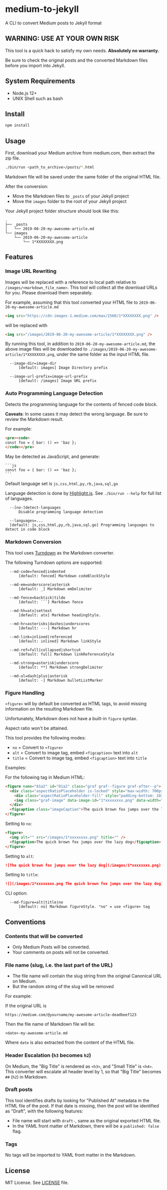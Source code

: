 # medium-to-jekyll

A CLI to convert Medium posts to Jekyll format

## WARNING: USE AT YOUR OWN RISK

This tool is a quick hack to satisfy my own needs. **Absolutely no warranty.**

Be sure to check the original posts and the converted Markdown files before you import into Jekyll.

## System Requirements

- Node.js 12+
- UNIX Shell such as bash

## Install

```sh
npm install
```

## Usage

First, download your Medium archive from medium.com, then extract the zip file.

```sh
./bin/run <path_to_archive>/posts/*.html
```

Markdown file will be saved under the same folder of the original HTML file.

After the conversion:

- Move the Markdown files to `_posts` of your Jekyll project
- Move the `images` folder to the root of your Jekyll project

Your Jekyll project folder structure should look like this:

```
.
├── _posts
│   └── 2019-06-20-my-awesome-article.md
└── images
    └── 2019-06-20-my-awesome-article
        └── 1*XXXXXXXX.png
```

## Features

### Image URL Rewriting

Images will be replaced with a reference to local path relative to
`/images/<markdown_file_name>`. This tool will collect all the download URLs
for you. Please download them separately.

For example, assuming that this tool converted your HTML file to
`2019-06-20-my-awesome-article.md`

```html
<img src="https://cdn-images-1.medium.com/max/2560/1*XXXXXXXX.png" />
```

will be replaced with

```html
<img src="/images/2019-06-20-my-awesome-article/1*XXXXXXXX.png" />
```

By running this tool, in addition to `2019-06-20-my-awesome-article.md`, the
above image files will be downloaded to
`./images/2019-06-20-my-awesome-article/1*XXXXXXXX.png`, under the same folder
as the input HTML file.

```
  --image-dir=image-dir
      [default: images] Image Directory prefix

  --image-url-prefix=image-url-prefix
      [default: /images] Image URL prefix
```

### Auto Programming Language Detection

Detects the programming language for the contents of fenced code block.

**Caveats**: In some cases it may detect the wrong language. Be sure to review
the Markdown result.

For example:

```html
<pre><code>
const foo = { bar: () => 'baz };
</code></pre>
```

May be detected as JavaScript, and generate:

    ```js
    const foo = { bar: () => 'baz };
    ```

Default language set is `js,css,html,py,rb,java,sql,go`

Language detection is done by
[Highlight.js](https://github.com/highlightjs/highlight.js).
See `./bin/run --help` for full list of languages.


```
  --[no-]detect-languages
      Disable programming language detection

  --languages=...
  [default: js,css,html,py,rb,java,sql,go] Programming languages to detect in code block
```

### Markdown Conversion

This tool uses [Turndown](https://github.com/domchristie/turndown) as the
Markdown converter.

The following Turndown options are supported:

```
  --md-code=fenced|indented
      [default: fenced] Markdown codeBlockStyle

  --md-em=underscore|asterisk
      [default: _] Markdown emDelimiter

  --md-fence=backtick|tilde
      [default: ```] Markdown fence

  --md-hh=atx|settext
      [default: atx] Markdown headingStyle.

  --md-hr=asterisks|dashes|underscores
      [default: ---] Markdown hr

  --md-link=inlined|referenced
      [default: inlined] Markdown linkStyle

  --md-ref=full|collapsed|shortcut
      [default: full] Markdown linkReferenceStyle

  --md-strong=asterisk|underscore
      [default: **] Markdown strongDelimiter

  --md-ul=dash|plus|asterisk
      [default: -] Markdown bulletListMarker
```

### Figure Handling

`<figure>` will by default be converted as HTML tags, to avoid missing
information on the resulting Markdown file.

Unfortunately, Markdown does not have a built-in `figure` syntax.

Aspect ratio won't be attained.

This tool provides the following modes:

- `no` = Convert to `<figure>`
- `alt` = Convert to image tag, embed `<figcaption>` text into `alt`
- `title` = Convert to image tag, embed `<figcaption>` text into `title`

Examples:

For the following tag in Medium HTML:

```html
<figure name="81a2" id="81a2" class="graf graf--figure graf-after--p">
  <div class="aspectRatioPlaceholder is-locked" style="max-width: 700px; max-height: 721px;">
    <div class="aspectRatioPlaceholder-fill" style="padding-bottom: 103%;"></div>
    <img class="graf-image" data-image-id="1*xxxxxxxx.png" data-width="1582" data-height="1630" data-is-featured="true" src="https://cdn-images-1.medium.com/max/800/1*xxxxxxxx.png">
  </div>
  <figcaption class="imageCaption">The quick brown fox jumps over the lazy dog</figcaption>
</figure>
```

Setting to `no`:

```md
<figure>
  <img alt="" src="/images/1*xxxxxxxx.png" title="" />
  <figcaption>The quick brown fox jumps over the lazy dog</figcaption>
</figure>
```

Setting to `alt`:

```md
![The quick brown fox jumps over the lazy dog](/images/1*xxxxxxxx.png)
```

Setting to `title`:

```md
![](/images/1*xxxxxxxx.png The quick brown fox jumps over the lazy dog)
```

CLI option:

```
  --md-figure=alt|title|no
      [default: no] Markdown figureStyle. "no" = use <figure> tag
```

## Conventions

### Contents that will be converted

- Only Medium Posts will be converted.
- Your comments on posts will not be converted.

### File name (slug, i.e. the last part of the URL)

- The file name will contain the slug string from the original Canonical URL on Medium.
- But the random string of the slug will be removed

For example:

If the original URL is

```
https://medium.com/@yourname/my-awesome-article-deadbeef123
```

Then the file name of Markdown file will be:

```
<date>-my-awesome-article.md
```

Where `date` is also extracted from the content of the HTML file.

### Header Escalation (`h3` becomes `h2`)

On Medium, the "Big Title" is rendered as `<h3>`, and "Small Title" is `<h4>`.
This converter will escalate all header level by 1, so that "Big Title" becomes `##` (`h2`) in Markdown.

### Draft posts

This tool identifies drafts by looking for "Published At" metadata in the HTML file of the post.
If that date is missing, then the post will be identified as "Draft", with the following features:

- File name will start with `draft-`, same as the original exported HTML file.
- In the YAML front matter of Markdown, there will be a `published: false` flag.

### Tags

No tags will be imported to YAML front matter in the Markdown.

## License

MIT License. See [LICENSE](./LICENSE) file.

